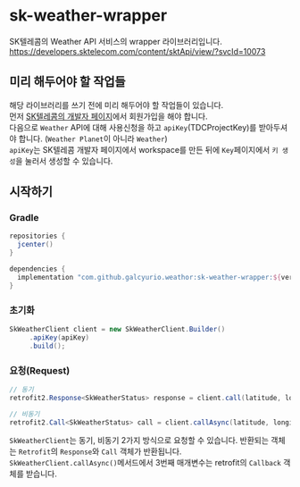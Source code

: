 # sk-weather-wrapper
SK텔레콤의 Weather API 서비스의 wrapper 라이브러리입니다.  
https://developers.sktelecom.com/content/sktApi/view/?svcId=10073

## 미리 해두어야 할 작업들
해당 라이브러리를 쓰기 전에 미리 해두어야 할 작업들이 있습니다.  
먼저 [SK텔레콤의 개발자 페이지](https://developers.sktelecom.com/)에서 회원가입을 해야 합니다.  
다음으로 `Weather` API에 대해 사용신청을 하고 `apiKey`(TDCProjectKey)를 받아두셔야 합니다. (`Weather Planet`이 아니라 `Weather`)  
`apiKey`는 SK텔레콤 개발자 페이지에서 workspace를 만든 뒤에 `Key`페이지에서 `키 생성`을 눌러서 생성할 수 있습니다.  

## 시작하기
### Gradle
````groovy
repositories {
  jcenter()
}

dependencies {
  implementation "com.github.galcyurio.weathor:sk-weather-wrapper:${version}"
}
````

### 초기화
````java
SkWeatherClient client = new SkWeatherClient.Builder()
     .apiKey(apiKey)
     .build();
````

### 요청(Request)
````java
// 동기
retrofit2.Response<SkWeatherStatus> response = client.call(latitude, longitude);

// 비동기
retrofit2.Call<SkWeatherStatus> call = client.callAsync(latitude, longitude, callback);
````
`SkWeatherClient`는 동기, 비동기 2가지 방식으로 요청할 수 있습니다. 반환되는 객체는 `Retrofit`의 `Response`와 `Call` 객체가 반환됩니다.
`SkWeatherClient.callAsync()`메서드에서 3번째 매개변수는 retrofit의 `Callback` 객체를 받습니다.

